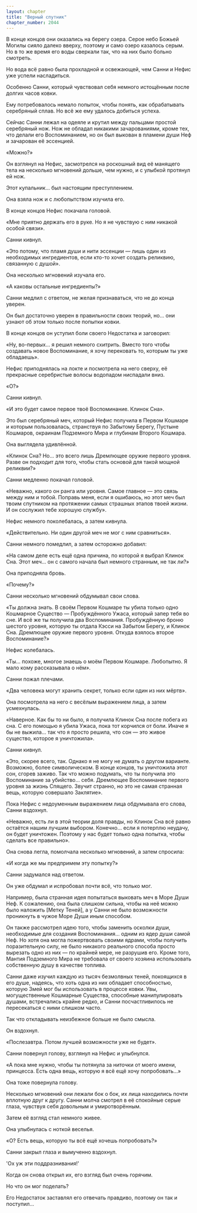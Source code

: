 ```yaml
---
layout: chapter
title: "Верный спутник"
chapter_number: 2044
---
```




В конце концов они оказались на берегу озера. Серое небо Божьей Могилы сияло далеко вверху, поэтому и само озеро казалось серым. Но в то же время его воды сверкали так, что на них было больно смотреть.

Но вода всё равно была прохладной и освежающей, чем Санни и Нефис уже успели насладиться.

Особенно Санни, который чувствовал себя немного истощённым после долгих часов ковки.

Ему потребовалось немало попыток, чтобы понять, как обрабатывать серебряный сплав. Но всё же ему удалось добиться успеха.

Сейчас Санни лежал на одеяле и крутил между пальцами простой серебряный нож. Нож не обладал никакими зачарованиями, кроме тех, что делали его Воспоминанием, но он был выкован в пламени души Неф и зачарован её эссенцией.

«Можно?»

Он взглянул на Нефис, засмотрелся на роскошный вид её манящего тела на несколько мгновений дольше, чем нужно, и с улыбкой протянул ей нож.

Этот купальник... был настоящим преступлением.

Она взяла нож и с любопытством изучила его.

В конце концов Нефис покачала головой.

«Мне приятно держать его в руке. Но я не чувствую с ним никакой особой связи».

Санни кивнул.

«Это потому, что пламя души и нити эссенции — лишь один из необходимых ингредиентов, если кто-то хочет создать реликвию, связанную с душой».

Она несколько мгновений изучала его.

«А каковы остальные ингредиенты?»

Санни медлил с ответом, не желая признаваться, что не до конца уверен.

Он был достаточно уверен в правильности своих теорий, но... они узнают об этом только после попытки ковки.

В конце концов он уступил боли своего Недостатка и заговорил:

«Ну, во-первых... я решил немного схитрить. Вместо того чтобы создавать новое Воспоминание, я хочу перековать то, которым ты уже обладаешь».

Нефис приподнялась на локте и посмотрела на него сверху, её прекрасные серебристые волосы водопадом ниспадали вниз.

«О?»

Санни кивнул.

«И это будет самое первое твоё Воспоминание. Клинок Сна».

Это был серебряный меч, который Нефис получила в Первом Кошмаре и которым пользовалась, странствуя по Забытому Берегу, Пустыне Кошмаров, окраинам Подземного Мира и глубинам Второго Кошмара.

Она выглядела удивлённой.

«Клинок Сна? Но... это всего лишь Дремлющее оружие первого уровня. Разве он подходит для того, чтобы стать основой для такой мощной реликвии?»

Санни медленно покачал головой.

«Неважно, какого он ранга или уровня. Самое главное — это связь между ним и тобой. Поправь меня, если я ошибаюсь, но этот меч был твоим спутником на протяжении самых страшных этапов твоей жизни. И он сослужил тебе хорошую службу».

Нефис немного поколебалась, а затем кивнула.

«Действительно. Ни один другой меч не мог с ним сравниться».

Санни немного помедлил, а затем осторожно добавил:

«На самом деле есть ещё одна причина, по которой я выбрал Клинок Сна. Этот меч... он с самого начала был немного странным, не так ли?»

Она приподняла бровь.

«Почему?»

Санни несколько мгновений обдумывал свои слова.

«Ты должна знать. В своём Первом Кошмаре ты убила только одно Кошмарное Существо — Пробуждённого Ужаса, который запер тебя во сне. И всё же ты получила два Воспоминания. Пробуждённую броню шестого уровня, которую ты отдала Кэсси на Забытом Берегу, и Клинок Сна. Дремлющее оружие первого уровня. Откуда взялось второе Воспоминание?»

Нефис колебалась.

«Ты... похоже, многое знаешь о моём Первом Кошмаре. Любопытно. Я мало кому рассказывала о нём».

Санни пожал плечами.

«Два человека могут хранить секрет, только если один из них мёртв».

Она посмотрела на него с весёлым выражением лица, а затем усмехнулась.

«Наверное. Как бы то ни было, я получила Клинок Сна после побега из сна. С его помощью я убила Ужаса, пока тот корчился от боли. Иначе я бы не выжила... так что я просто решила, что сон — это живое существо, которое я уничтожила».

Санни кивнул.

«Это, скорее всего, так. Однако я не могу не думать о другом варианте. Возможно, более символическом. В конце концов, ты уничтожила этот сон, сгорев заживо. Так что можно подумать, что ты получила это Воспоминание за убийство... себя. Дремлющее Воспоминание первого уровня за жизнь Спящего. Звучит странно, но это не самая странная вещь, которую совершало Заклятие».

Пока Нефис с недоуменным выражением лица обдумывала его слова, Санни вздохнул.

«Неважно, есть ли в этой теории доля правды, но Клинок Сна всё равно остаётся нашим лучшим выбором. Конечно... если я потерплю неудачу, он будет уничтожен. Поэтому у нас будет только одна попытка, чтобы сделать все правильно».

Она снова легла, помолчала несколько мгновений, а затем спросила:

«И когда же мы предпримем эту попытку?»

Санни задумался над ответом.

Он уже обдумал и испробовал почти всё, что только мог.

Например, была странная идея попытаться выковать меч в Море Души Неф. К сожалению, она была слишком сильна, чтобы на неё можно было наложить [Метку Теней], а у Санни не было возможности проникнуть в чужое Море Души иным способом.

Он также рассмотрел идею того, чтобы заменить осколки души, необходимые для создания Воспоминания... одним из ядер души самой Неф. Но хотя она могла пожертвовать своими ядрами, чтобы получить поразительную силу, не было никакого реального способа просто вырезать одно из них — по крайней мере, не разрушив его. Кроме того, Мантия Подземного Мира не требовала от своего хозяина использовать собственную душу в качестве топлива.

Санни даже изучил каждую из тысяч безмолвных теней, покоящихся в его душе, надеясь, что хоть одна из них обладает способностью, которую Змей мог бы использовать в процессе ковки. Увы, могущественные Кошмарные Существа, способные манипулировать душами, встречались крайне редко, и Санни посчастливилось не пересекаться с ними слишком часто.

Так что откладывать неизбежное больше не было смысла.

Он вздохнул.

«Послезавтра. Потом лучшей возможности уже не будет».

Санни повернул голову, взглянул на Нефис и улыбнулся.

«А пока мне нужно, чтобы ты потянула за ниточки от моего имени, принцесса. Есть одна вещь, которую я всё ещё хочу попробовать...»

Она тоже повернула голову.

Несколько мгновений они лежали бок о бок, их лица находились почти вплотную друг к другу. Санни молча смотрел в её спокойные серые глаза, чувствуя себя довольным и умиротворённым.

Затем её взгляд стал немного живее.

Она улыбнулась с ноткой веселья.

«О? Есть вещь, которую ты всё ещё хочешь попробовать?»

Санни закрыл глаза и вымученно вздохнул.

'Ох уж эти поддразнивания!'

Когда он снова открыл их, его взгляд был очень горячим.

Но что он мог поделать?

Его Недостаток заставлял его отвечать правдиво, поэтому он так и поступил...

